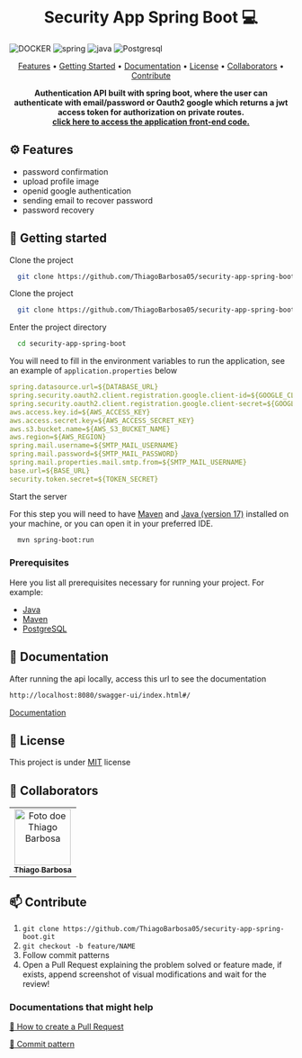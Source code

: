 [JAVA_BADGE]: https://img.shields.io/badge/java-%23ED8B00.svg?style=for-the-badge&logo=openjdk&logoColor=white
[SPRING_BADGE]: https://img.shields.io/badge/SpringBoot-6DB33F?style=for-the-badge&logo=Spring&logoColor=white
[DOCKER]: https://img.shields.io/badge/docker.svg?style=for-the-badge&logo=docker&logoColor=white
[POSTGRES]: https://img.shields.io/badge/postgresql-4169e1?style=for-the-badge&logo=postgresql&logoColor=white

<h1 align="center" style="font-weight: bold;">Security App Spring Boot 💻</h1>

![DOCKER][DOCKER]
![spring][SPRING_BADGE]
![java][JAVA_BADGE]
![Postgresql][POSTGRES]

<p align="center">
<a href="#features">Features</a> •
 <a href="#started">Getting Started</a> • 
 <a href="#docs">Documentation</a> •
 <a href="#license">License</a> •
 <a href="#collaborators">Collaborators</a> •
 <a href="#contribute">Contribute</a>
</p>

<p align="center">
  <b>Authentication API built with spring boot, where the user can authenticate with email/password or Oauth2 google which returns a jwt access token for authorization on private routes.</b>
  <br />
  <b><a href="https://github.com/ThiagoBarbosa05/security-ui">click here to access the application front-end code.</a></b>
</p>

<h2 id="features">⚙️ Features</h2>

- password confirmation
- upload profile image
- openid google authentication
- sending email to recover password
- password recovery

<h2 id="started">🚀 Getting started</h2>

Clone the project

```bash
  git clone https://github.com/ThiagoBarbosa05/security-app-spring-boot.git
```

Clone the project

```bash
  git clone https://github.com/ThiagoBarbosa05/security-app-spring-boot.git
```

Enter the project directory

```bash
  cd security-app-spring-boot
```

You will need to fill in the environment variables to run the application, see an example of `application.properties` below

```yaml
spring.datasource.url=${DATABASE_URL}
spring.security.oauth2.client.registration.google.client-id=${GOOGLE_CLIENT_ID}
spring.security.oauth2.client.registration.google.client-secret=${GOOGLE_CLIENT_SECRET}
aws.access.key.id=${AWS_ACCESS_KEY}
aws.access.secret.key=${AWS_ACCESS_SECRET_KEY}
aws.s3.bucket.name=${AWS_S3_BUCKET_NAME}
aws.region=${AWS_REGION}
spring.mail.username=${SMTP_MAIL_USERNAME}
spring.mail.password=${SMTP_MAIL_PASSWORD}
spring.mail.properties.mail.smtp.from=${SMTP_MAIL_USERNAME}
base.url=${BASE_URL}
security.token.secret=${TOKEN_SECRET}
```

Start the server

For this step you will need to have [Maven](https://maven.apache.org/download.cgi) and [Java (version 17)](https://www.oracle.com/java/technologies/javase/jdk17-archive-downloads.html) installed on your machine, or you can open it in your preferred IDE.

```bash
  mvn spring-boot:run
```

<h3>Prerequisites</h3>

Here you list all prerequisites necessary for running your project. For example:

- [Java](https://maven.apache.org/download.cgi)
- [Maven](https://maven.apache.org/download.cgi)
- [PostgreSQL](https://www.postgresql.org/download/)

<h2 id="docs"> 📖 Documentation </h2>

After running the api locally, access this url to see the documentation

```bash
http://localhost:8080/swagger-ui/index.html#/
```

[Documentation](http://localhost:8080/swagger-ui/index.html#/)

<h2 id="license">📃 License </h2>

This project is under <a href="https://github.com/ThiagoBarbosa05/security-app-spring-boot/blob/main/LICENSE">MIT</a> license

<h2 id="collaborators"> 🤝 Collaborators</h2>

<table>
  <tr>
    <td align="center">
      <a href="#">
        <img src="https://avatars.githubusercontent.com/u/61393836?v=4" width="100px;" alt="Foto doe Thiago Barbosa"/><br>
        <sub>
          <b>Thiago Barbosa</b>
        </sub>
      </a>
    </td>
  </tr>
</table>

<h2 id="contribute">📫 Contribute</h2>

1. `git clone https://github.com/ThiagoBarbosa05/security-app-spring-boot.git`
2. `git checkout -b feature/NAME`
3. Follow commit patterns
4. Open a Pull Request explaining the problem solved or feature made, if exists, append screenshot of visual modifications and wait for the review!

<h3>Documentations that might help</h3>

[📝 How to create a Pull Request](https://www.atlassian.com/br/git/tutorials/making-a-pull-request)

[💾 Commit pattern](https://gist.github.com/joshbuchea/6f47e86d2510bce28f8e7f42ae84c716)
